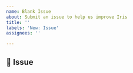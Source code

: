 ```yaml
---
name: Blank Issue
about: Submit an issue to help us improve Iris
title: ''
labels: 'New: Issue'
assignees: ''

---
```


## 📰 Issue
<!-- a clear description of what the issue is -->
